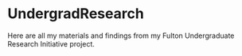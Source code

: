 # UndergradResearch
Here are all my materials and findings from my Fulton Undergraduate Research Initiative project.
